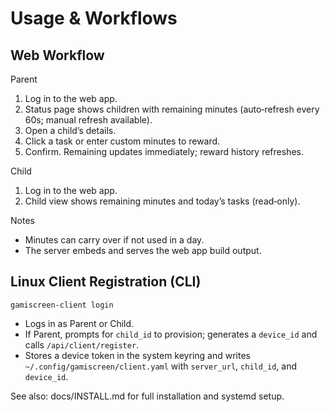 # Usage & Workflows

## Web Workflow

Parent
1) Log in to the web app.
2) Status page shows children with remaining minutes (auto‑refresh every 60s; manual refresh available).
3) Open a child’s details.
4) Click a task or enter custom minutes to reward.
5) Confirm. Remaining updates immediately; reward history refreshes.

Child
1) Log in to the web app.
2) Child view shows remaining minutes and today’s tasks (read‑only).

Notes
- Minutes can carry over if not used in a day.
- The server embeds and serves the web app build output.

## Linux Client Registration (CLI)

`gamiscreen-client login`
- Logs in as Parent or Child.
- If Parent, prompts for `child_id` to provision; generates a `device_id` and calls `/api/client/register`.
- Stores a device token in the system keyring and writes `~/.config/gamiscreen/client.yaml` with `server_url`, `child_id`, and `device_id`.

See also: docs/INSTALL.md for full installation and systemd setup.

